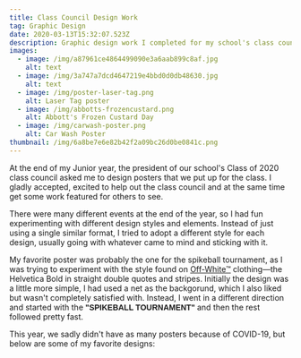 ```yaml
---
title: Class Council Design Work
tag: Graphic Design
date: 2020-03-13T15:32:07.523Z
description: Graphic design work I completed for my school's class council
images:
  - image: /img/a87961ce4864499090e3a6aab899c8af.jpg
    alt: text
  - image: /img/3a747a7dcd4647219e4bbd0d0db48630.jpg
    alt: text
  - image: /img/poster-laser-tag.png
    alt: Laser Tag poster
  - image: /img/abbotts-frozencustard.png
    alt: Abbott's Frozen Custard Day
  - image: /img/carwash-poster.png
    alt: Car Wash Poster
thumbnail: /img/6a8be7e6e82b42f2a09bc26d0be0841c.png
---
```

At the end of my Junior year, the president of our school's Class of 2020 class council asked me to design posters that we put up for the class. I gladly accepted, excited to help out the class council and at the same time get some work featured for others to see.

There were many different events at the end of the year, so I had fun experimenting with different design styles and elements. Instead of just using a single similar format, I tried to adopt a different style for each design, usually going with whatever came to mind and sticking with it. 

My favorite poster was probably the one for the spikeball tournament, as I was trying to experiment with the style found on [Off-White™️](https://off---white.com) clothing—the Helvetica Bold in straight double quotes and stripes. Initially the design was a little more simple, I had used a net as the backgorund, which I also liked but wasn't completely satisfied with. Instead, I went in a different direction and started with the <span style="font-family:helvetica; font-weight:bold;">"SPIKEBALL TOURNAMENT"</span> and then the rest followed pretty fast.

This year, we sadly didn't have as many posters because of COVID-19, but below are some of my favorite designs: